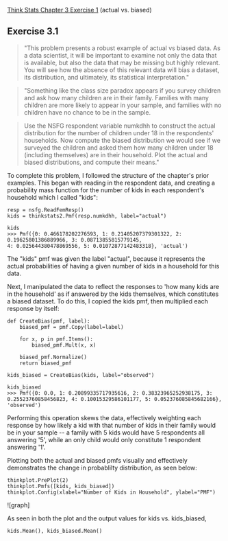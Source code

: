 [Think Stats Chapter 3 Exercise 1](http://greenteapress.com/thinkstats2/html/thinkstats2004.html#toc31) (actual vs. biased)

## Exercise 3.1

>"This problem presents a robust example of actual vs biased data. As a data scientist, it will be important to examine not only the data that is available, but also the data that may be missing but highly relevant. You will see how the absence of this relevant data will bias a dataset, its distribution, and ultimately, its statistical interpretation."

>"Something like the class size paradox appears if you survey children and ask how many children are in their family. Families with many children are more likely to appear in your sample, and families with no children have no chance to be in the sample.

>Use the NSFG respondent variable numkdhh to construct the actual distribution for the number of children under 18 in the respondents' households. Now compute the biased distribution we would see if we surveyed the children and asked them how many children under 18 (including themselves) are in their household. Plot the actual and biased distributions, and compute their means."

To complete this problem, I followed the structure of the chapter's prior examples. This began with reading in the respondent data, and creating a probability mass function for the number of kids in each respondent's household which I called "kids":

```
resp = nsfg.ReadFemResp()
kids = thinkstats2.Pmf(resp.numkdhh, label="actual")
```
```
kids
>>> Pmf({0: 0.466178202276593, 1: 0.21405207379301322, 2: 0.19625801386889966, 3: 0.08713855815779145, 
4: 0.025644380478869556, 5: 0.01072877142483318}, 'actual')
```
The "kids" pmf was given the label "actual", because it represents the actual probabilities of having a given number of kids in a household for this data. 

Next, I manipulated the data to reflect the responses to 'how many kids are in the household' as if answered by the kids themselves, which constitutes a biased dataset. To do this, I copied the kids pmf, then multiplied each response by itself:

```
def CreateBias(pmf, label):
    biased_pmf = pmf.Copy(label=label)
    
    for x, p in pmf.Items():
        biased_pmf.Mult(x, x)
        
    biased_pmf.Normalize()
    return biased_pmf
```
```
kids_biased = CreateBias(kids, label="observed")
```
```
kids_biased
>>> Pmf({0: 0.0, 1: 0.20899335717935616, 2: 0.38323965252938175, 3: 0.25523760858456823, 4: 0.10015329586101177, 5: 0.052376085845682166}, 'observed')
```
Performing this operation skews the data, effectively weighting each response by how likely a kid with that number of kids in their family would be in your sample -- a family with 5 kids would have 5 respondents all answering '5', while an only child would only constitute 1 respondent answering '1'.

Plotting both the actual and biased pmfs visually and effectively demonstrates the change in probablilty distribution, as seen below: 
```
thinkplot.PrePlot(2)
thinkplot.Pmfs([kids, kids_biased])
thinkplot.Config(xlabel="Number of Kids in Household", ylabel="PMF")
```
![graph]

As seen in both the plot and the output values for kids vs. kids_biased, 
```
kids.Mean(), kids_biased.Mean()
```
